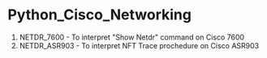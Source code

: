 Python_Cisco_Networking
=======================
1. NETDR_7600   - To interpret "Show Netdr" command on Cisco 7600
2. NETDR_ASR903 - To interpret NFT Trace prochedure on Cisco ASR903
